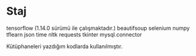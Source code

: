# Staj
tensorflow (1.14.0 sürümü ile çalışmaktadır.)
beautifsoup
selenium
numpy
tflearn
json
time
nltk
requests
tkinter
mysql.connector

Kütüphaneleri yazdığım kodlarda kullanılmıştır.
